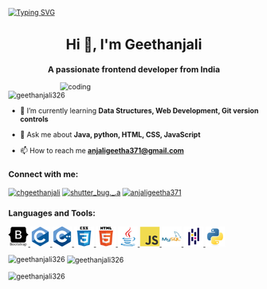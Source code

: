 [![Typing SVG](https://readme-typing-svg.demolab.com?font=Fira+Code&duration=3000&pause=500&center=true&width=500&height=100&lines=Hello%2C+There!+%F0%9F%91%8B;This+is++Geethanjali+%F0%9F%A6%84;Nice+to+meet+you+%F0%9F%A4%9D%F0%9F%A4%A9;Have+a+great+day+%F0%9F%8C%88+%F0%9F%92%AB)](https://git.io/typing-svg)
<h1 align="center">Hi 👋, I'm Geethanjali</h1>
<h3 align="center">A passionate frontend developer from India</h3>
<img align="right" alt="coding" width="400" src="https://manmeetkaurbaxi.com/image/https%3A%2F%2Fmiro.medium.com%2Fmax%2F1400%2F1*qdAW1TjCN57h1lbuuzvchg.gif?table=block&id=86872c43-aee4-458c-9fbb-b62551f646af&spaceId=a9af9f4b-540b-4210-9a45-a6f1833205be&userId=&cache=v2">

<p align="left"> <img src="https://komarev.com/ghpvc/?username=geethanjali326&label=Profile%20views&color=0e75b6&style=flat" alt="geethanjali326" /> </p>

- 🌱 I’m currently learning **Data Structures, Web Development, Git version controls**

- 💬 Ask me about **Java, python, HTML, CSS, JavaScript**

- 📫 How to reach me **anjaligeetha371@gmail.com**

<h3 align="left">Connect with me:</h3>
<p align="left">
<a href="https://linkedin.com/in/chgeethanjali" target="blank"><img align="center" src="https://raw.githubusercontent.com/rahuldkjain/github-profile-readme-generator/master/src/images/icons/Social/linked-in-alt.svg" alt="chgeethanjali" height="30" width="40" /></a>
<a href="https://instagram.com/shutter_bug._.a" target="blank"><img align="center" src="https://raw.githubusercontent.com/rahuldkjain/github-profile-readme-generator/master/src/images/icons/Social/instagram.svg" alt="shutter_bug._.a" height="30" width="40" /></a>
<a href="https://www.hackerrank.com/anjaligeetha371" target="blank"><img align="center" src="https://raw.githubusercontent.com/rahuldkjain/github-profile-readme-generator/master/src/images/icons/Social/hackerrank.svg" alt="anjaligeetha371" height="30" width="40" /></a>
</p>

<h3 align="left">Languages and Tools:</h3>
<p align="left"> <a href="https://getbootstrap.com" target="_blank" rel="noreferrer"> <img src="https://raw.githubusercontent.com/devicons/devicon/master/icons/bootstrap/bootstrap-plain-wordmark.svg" alt="bootstrap" width="40" height="40"/> </a> <a href="https://www.cprogramming.com/" target="_blank" rel="noreferrer"> <img src="https://raw.githubusercontent.com/devicons/devicon/master/icons/c/c-original.svg" alt="c" width="40" height="40"/> </a> <a href="https://www.w3schools.com/cpp/" target="_blank" rel="noreferrer"> <img src="https://raw.githubusercontent.com/devicons/devicon/master/icons/cplusplus/cplusplus-original.svg" alt="cplusplus" width="40" height="40"/> </a> <a href="https://www.w3schools.com/css/" target="_blank" rel="noreferrer"> <img src="https://raw.githubusercontent.com/devicons/devicon/master/icons/css3/css3-original-wordmark.svg" alt="css3" width="40" height="40"/> </a> <a href="https://www.w3.org/html/" target="_blank" rel="noreferrer"> <img src="https://raw.githubusercontent.com/devicons/devicon/master/icons/html5/html5-original-wordmark.svg" alt="html5" width="40" height="40"/> </a> <a href="https://www.java.com" target="_blank" rel="noreferrer"> <img src="https://raw.githubusercontent.com/devicons/devicon/master/icons/java/java-original.svg" alt="java" width="40" height="40"/> </a> <a href="https://developer.mozilla.org/en-US/docs/Web/JavaScript" target="_blank" rel="noreferrer"> <img src="https://raw.githubusercontent.com/devicons/devicon/master/icons/javascript/javascript-original.svg" alt="javascript" width="40" height="40"/> </a> <a href="https://www.mysql.com/" target="_blank" rel="noreferrer"> <img src="https://raw.githubusercontent.com/devicons/devicon/master/icons/mysql/mysql-original-wordmark.svg" alt="mysql" width="40" height="40"/> </a> <a href="https://pandas.pydata.org/" target="_blank" rel="noreferrer"> <img src="https://raw.githubusercontent.com/devicons/devicon/2ae2a900d2f041da66e950e4d48052658d850630/icons/pandas/pandas-original.svg" alt="pandas" width="40" height="40"/> </a> <a href="https://www.python.org" target="_blank" rel="noreferrer"> <img src="https://raw.githubusercontent.com/devicons/devicon/master/icons/python/python-original.svg" alt="python" width="40" height="40"/> </a> </p>

<p><img align="left" src="https://github-readme-stats.vercel.app/api/top-langs?username=geethanjali326&show_icons=true&locale=en&layout=compact" alt="geethanjali326" /></p>

<p>&nbsp;<img align="center" src="https://github-readme-stats.vercel.app/api?username=geethanjali326&show_icons=true&locale=en" alt="geethanjali326" /></p>

<p><img align="center" src="https://github-readme-streak-stats.herokuapp.com/?user=geethanjali326&" alt="geethanjali326" /></p>

